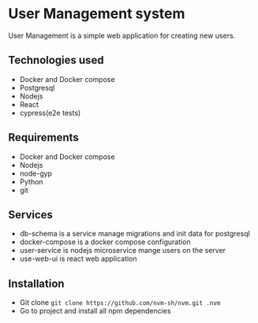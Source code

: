 # User Management system

User Management is a simple web application for creating new users.

## Technologies used
- Docker and Docker compose
- Postgresql
- Nodejs
- React
- cypress(e2e tests)

## Requirements
- Docker and Docker compose
- Nodejs
- node-gyp
- Python
- git

## Services
- db-schema is a service manage migrations and init data for postgresql
- docker-compose is a docker compose configuration
- user-service is nodejs microservice mange users on the server
- use-web-ui is react web application

## Installation
- Git clone `git clone https://github.com/nvm-sh/nvm.git .nvm`
- Go to project and install all npm dependencies
